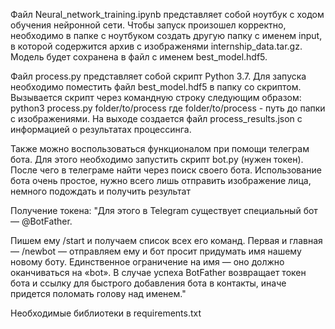 Файл Neural_network_training.ipynb представляет собой ноутбук с ходом обучения нейронной сети. Чтобы запуск произошел корректно, необходимо в папкe с ноутбуком создать другую папку с именем input, в которой содержится архив с изображенями internship_data.tar.gz. Модель будет сохранена в файл с именем best_model.hdf5.

Файл process.py представляет собой скрипт Python 3.7. Для запуска необходимо поместить файл best_model.hdf5 в папку со скриптом.
Вызывается скрипт через командную строку следующим образом: python3 process.py folder/to/process
где folder/to/process - путь до папки с изображениями.
На выходе создается файл process_results.json с информацией о результатах процессинга.

Также можно воспользоваться функционалом при помощи телеграм бота.
Для этого необходимо запустить скрипт bot.py (нужен токен). После чего в телеграме найти через поиск своего бота.
Использование бота очень простое, нужно всего лишь отправить изображение лица, немного подождать и получить результат

Получение токена:
"Для этого в Telegram существует специальный бот — @BotFather.

Пишем ему /start и получаем список всех его команд.
Первая и главная — /newbot — отправляем ему и бот просит придумать имя нашему новому боту. Единственное ограничение на имя — оно должно оканчиваться на «bot». В случае успеха BotFather возвращает токен бота и ссылку для быстрого добавления бота в контакты, иначе придется поломать голову над именем."


Необходимые библиотеки в requirements.txt

